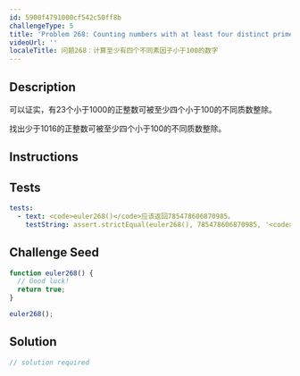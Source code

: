 ```yaml
---
id: 5900f4791000cf542c50ff8b
challengeType: 5
title: 'Problem 268: Counting numbers with at least four distinct prime factors less than 100'
videoUrl: ''
localeTitle: 问题268：计算至少有四个不同素因子小于100的数字
---
```


## Description
<section id="description">可以证实，有23个小于1000的正整数可被至少四个小于100的不同质数整除。 <p>找出少于1016的正整数可被至少四个小于100的不同质数整除。 </p></section>

## Instructions
<section id="instructions">
</section>

## Tests
<section id='tests'>

```yml
tests:
  - text: <code>euler268()</code>应该返回785478606870985。
    testString: assert.strictEqual(euler268(), 785478606870985, '<code>euler268()</code> should return 785478606870985.');

```

</section>

## Challenge Seed
<section id='challengeSeed'>

<div id='js-seed'>

```js
function euler268() {
  // Good luck!
  return true;
}

euler268();

```

</div>



</section>

## Solution
<section id='solution'>

```js
// solution required
```
</section>
